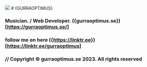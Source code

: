 <img src="https://www.gurraoptimus.se/img/github.jpg" />
# {GURRAOPTIMUS}

### Musician. / Web Developer. ({gurraoptimus.se})[https://gurraoptimus.se/]
### follow me on here ({https://linktr.ee})[https://linktr.ee/gurraoptimus]
### // Copyright © gurraoptimus.se 2023. All rights reserved
